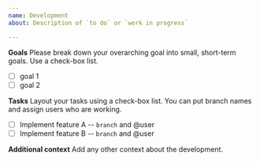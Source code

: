 ```yaml
---
name: Development
about: Description of `to do` or `work in progress`

---
```


**Goals**
Please break down your overarching goal into small, short-term goals. Use a check-box list.

- [ ] goal 1
- [ ] goal 2

**Tasks**
Layout your tasks using a check-box list. You can put branch names and assign users who are working.

- [ ] Implement feature A -- `branch` and @user
- [ ] Implement feature B -- `branch` and @user

**Additional context**
Add any other context about the development.
